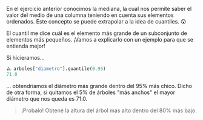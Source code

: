En el ejercicio anterior conocimos la mediana, la cual nos permite saber el valor del medio de una columna teniendo en cuenta sus elementos ordenados. Este concepto se puede extrapolar a la idea de cuantiles. 😮

El cuantil me dice cuál es el elemento más grande de un subconjunto de elementos más pequeños. ¡Vamos a explicarlo con un ejemplo para que se entienda mejor!

Si hicieramos...

```python
ム arboles["diametro"].quantile(0.95)
71.0
```


... obtendríamos el diámetro más grande dentro del 95% más chico. Dicho de otra forma, si quitamos el 5% de árboles "más anchos" el mayor diámetro que nos queda es 71.0. 

> ¡Probalo! Obtené la altura del árbol más alto dentro del 80% más bajo.
